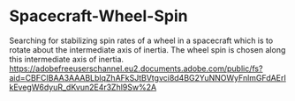 # Spacecraft-Wheel-Spin
Searching for stabilizing spin rates of a wheel in a spacecraft which is to rotate about the intermediate axis of inertia. The wheel spin is chosen along this intermediate axis of inertia. https://adobefreeuserschannel.eu2.documents.adobe.com/public/fs?aid=CBFCIBAA3AAABLblqZhAFkSJtBVtgvci8d4BG2YuNNOWyFnlmGFdAErIkEvegW6dyuR_dKvun2E4r3Zhl9Sw%2A
